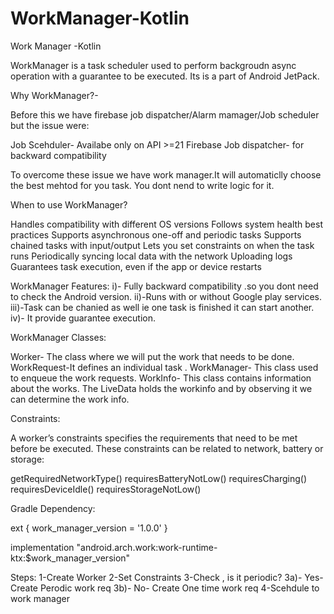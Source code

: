 # WorkManager-Kotlin
Work Manager -Kotlin 

WorkManager is a task scheduler used to perform backgroudn async operation with a guarantee to be executed. 
Its is a part of Android JetPack.

Why WorkManager?- 

Before this we have firebase job dispatcher/Alarm mamager/Job scheduler but the issue were:

Job Scehduler- Availabe only on API >=21
Firebase Job dispatcher- for backward compatibility

To overcome these issue we have work manager.It will automaticlly choose the best mehtod for you task. 
You dont nend to write logic for it.

When to use WorkManager?

Handles compatibility with different OS versions
Follows system health best practices
Supports asynchronous one-off and periodic tasks
Supports chained tasks with input/output
Lets you set constraints on when the task runs
Periodically syncing local data with the network
Uploading logs
Guarantees task execution, even if the app or device restarts


WorkManager Features:
i)- Fully backward compatibility .so you dont need to check the Android version.
ii)-Runs with or without Google play services.
iii)-Task can be chanied as well ie one task is finished it can start another.
iv)- It provide guarantee execution.

WorkManager Classes:

Worker- The class where we will put the work that needs to be done.
WorkRequest-It defines an individual task .
WorkManager- This class used to enqueue the work requests.
WorkInfo- This class contains information about the works. The LiveData holds the workinfo and by observing it we can determine 
the work info.

Constraints:

A worker’s constraints specifies the requirements that need to be met before be executed. 
These constraints can be related to network, battery or storage:

getRequiredNetworkType()
requiresBatteryNotLow()
requiresCharging()
requiresDeviceIdle()
requiresStorageNotLow()
  














Gradle Dependency:

ext {
    work_manager_version = '1.0.0'
}

implementation "android.arch.work:work-runtime-ktx:$work_manager_version"







Steps:
1-Create Worker
2-Set Constraints
3-Check , is it periodic?
3a)- Yes- Create Perodic work req
3b)- No- Create One time work req
4-Scehdule to work manager

